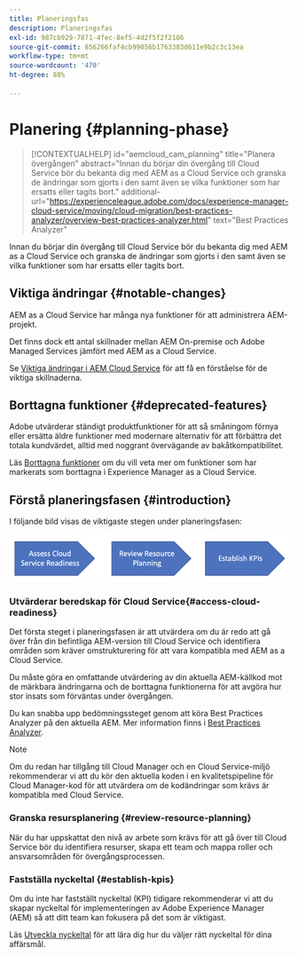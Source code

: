 ```yaml
---
title: Planeringsfas
description: Planeringsfas
exl-id: 987cb929-7871-4fec-8ef5-4d2f5f2f2186
source-git-commit: 856266faf4cb99056b1763383d611e9b2c3c13ea
workflow-type: tm+mt
source-wordcount: '470'
ht-degree: 88%

---
```


# Planering {#planning-phase}

>[!CONTEXTUALHELP]
>id="aemcloud_cam_planning"
>title="Planera övergången"
>abstract="Innan du börjar din övergång till Cloud Service bör du bekanta dig med AEM as a Cloud Service och granska de ändringar som gjorts i den samt även se vilka funktioner som har ersatts eller tagits bort."
>additional-url="https://experienceleague.adobe.com/docs/experience-manager-cloud-service/moving/cloud-migration/best-practices-analyzer/overview-best-practices-analyzer.html" text="Best Practices Analyzer"

Innan du börjar din övergång till Cloud Service bör du bekanta dig med AEM as a Cloud Service och granska de ändringar som gjorts i den samt även se vilka funktioner som har ersatts eller tagits bort.

## Viktiga ändringar {#notable-changes}

AEM as a Cloud Service har många nya funktioner för  att administrera AEM-projekt.

Det finns dock ett antal skillnader mellan AEM On-premise och Adobe Managed Services jämfört med AEM as a Cloud Service.

Se [Viktiga ändringar i AEM Cloud Service](https://experienceleague.adobe.com/docs/experience-manager-cloud-service/release-notes/aem-cloud-changes.html) för att få en förståelse för de viktiga skillnaderna.

## Borttagna funktioner {#deprecated-features}

Adobe utvärderar ständigt produktfunktioner för att så småningom förnya eller ersätta äldre funktioner med modernare alternativ för att förbättra det totala kundvärdet, alltid med noggrant övervägande av bakåtkompatibilitet.

Läs [Borttagna funktioner](https://experienceleague.adobe.com/docs/experience-manager-cloud-service/release-notes/deprecated-removed-features.html#deprecated-features) om du vill veta mer om funktioner som har markerats som borttagna i Experience Manager as a Cloud Service.

## Förstå planeringsfasen {#introduction}

I följande bild visas de viktigaste stegen under planeringsfasen:

![bild](/help/move-to-cloud-service/assets/planning-phaseimg1.png)

### Utvärderar beredskap för Cloud Service{#access-cloud-readiness}

Det första steget i planeringsfasen är att utvärdera om du är redo att gå över från din befintliga AEM-version till Cloud Service och identifiera områden som kräver omstrukturering för att vara kompatibla med AEM as a Cloud Service.

Du måste göra en omfattande utvärdering av din aktuella AEM-källkod mot de märkbara ändringarna och de borttagna funktionerna för att avgöra hur stor insats som förväntas under övergången.

Du kan snabba upp bedömningssteget genom att köra Best Practices Analyzer på den aktuella AEM. Mer information finns i [Best Practices Analyzer](/help/move-to-cloud-service/best-practices-analyzer/overview-best-practices-analyzer.md).

>[!NOTE]
>Om du redan har tillgång till Cloud Manager och en Cloud Service-miljö rekommenderar vi att du kör den aktuella koden i en kvalitetspipeline för Cloud Manager-kod för att utvärdera om de kodändringar som krävs är kompatibla med Cloud Service.

### Granska resursplanering {#review-resource-planning}

När du har uppskattat den nivå av arbete som krävs för att gå över till Cloud Service bör du identifiera resurser, skapa ett team och mappa roller och ansvarsområden för övergångsprocessen.

### Fastställa nyckeltal {#establish-kpis}

Om du inte har fastställt nyckeltal (KPI) tidigare rekommenderar vi att du skapar nyckeltal för implementeringen av Adobe Experience Manager (AEM) så att ditt team kan fokusera på det som är viktigast.

Läs [Utveckla nyckeltal](https://guided.adobe.com/welcome/aem/part6.html) för att lära dig hur du väljer rätt nyckeltal för dina affärsmål.
